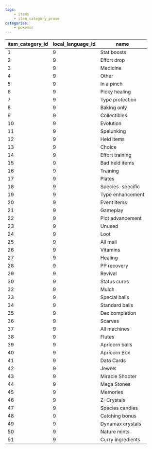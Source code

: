 ```yaml
---
tags:
    - items
    - item_category_prose
categories:
    - pokemon
---
```


| item_category_id | local_language_id |       name        |
|------------------|-------------------|-------------------|
| 1                | 9                 | Stat boosts       |
| 2                | 9                 | Effort drop       |
| 3                | 9                 | Medicine          |
| 4                | 9                 | Other             |
| 5                | 9                 | In a pinch        |
| 6                | 9                 | Picky healing     |
| 7                | 9                 | Type protection   |
| 8                | 9                 | Baking only       |
| 9                | 9                 | Collectibles      |
| 10               | 9                 | Evolution         |
| 11               | 9                 | Spelunking        |
| 12               | 9                 | Held items        |
| 13               | 9                 | Choice            |
| 14               | 9                 | Effort training   |
| 15               | 9                 | Bad held items    |
| 16               | 9                 | Training          |
| 17               | 9                 | Plates            |
| 18               | 9                 | Species-specific  |
| 19               | 9                 | Type enhancement  |
| 20               | 9                 | Event items       |
| 21               | 9                 | Gameplay          |
| 22               | 9                 | Plot advancement  |
| 23               | 9                 | Unused            |
| 24               | 9                 | Loot              |
| 25               | 9                 | All mail          |
| 26               | 9                 | Vitamins          |
| 27               | 9                 | Healing           |
| 28               | 9                 | PP recovery       |
| 29               | 9                 | Revival           |
| 30               | 9                 | Status cures      |
| 32               | 9                 | Mulch             |
| 33               | 9                 | Special balls     |
| 34               | 9                 | Standard balls    |
| 35               | 9                 | Dex completion    |
| 36               | 9                 | Scarves           |
| 37               | 9                 | All machines      |
| 38               | 9                 | Flutes            |
| 39               | 9                 | Apricorn balls    |
| 40               | 9                 | Apricorn Box      |
| 41               | 9                 | Data Cards        |
| 42               | 9                 | Jewels            |
| 43               | 9                 | Miracle Shooter   |
| 44               | 9                 | Mega Stones       |
| 45               | 9                 | Memories          |
| 46               | 9                 | Z-Crystals        |
| 47               | 9                 | Species candies   |
| 48               | 9                 | Catching bonus    |
| 49               | 9                 | Dynamax crystals  |
| 50               | 9                 | Nature mints      |
| 51               | 9                 | Curry ingredients |
